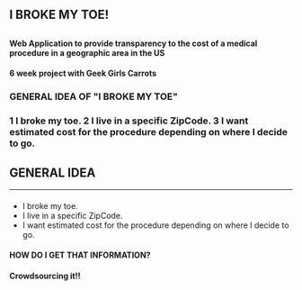 <h2>I BROKE MY TOE!<h2>
<h4>Web Application to provide transparency to the cost of a medical procedure in a geographic area in the US<h4> 
<h4> 6 week project with Geek Girls Carrots<h4>

<h3> GENERAL IDEA OF "I BROKE MY TOE" <h3>
  1	I broke my toe. 
  2	I live in a specific ZipCode. 
  3	I want estimated cost for the procedure depending on where I decide to go.


## GENERAL IDEA

---
####
+ I broke my toe.
+ I live in a specific ZipCode. 
+ I want estimated cost for the procedure depending on where I decide to go.


<h4> HOW DO I GET THAT INFORMATION?</h4>	
<h4> Crowdsourcing it!!</h4>





